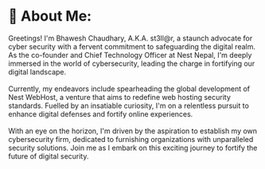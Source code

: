 # 💫 About Me:
Greetings! I'm Bhawesh Chaudhary, A.K.A. st3ll@r, a staunch advocate for cyber security with a fervent commitment to safeguarding the digital realm. As the co-founder and Chief Technology Officer at Nest Nepal, I'm deeply immersed in the world of cybersecurity, leading the charge in fortifying our digital landscape.<br><br>Currently, my endeavors include spearheading the global development of Nest WebHost, a venture that aims to redefine web hosting security standards. Fuelled by an insatiable curiosity, I'm on a relentless pursuit to enhance digital defenses and fortify online experiences.<br><br>With an eye on the horizon, I'm driven by the aspiration to establish my own cybersecurity firm, dedicated to furnishing organizations with unparalleled security solutions. Join me as I embark on this exciting journey to fortify the future of digital security.